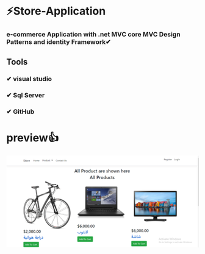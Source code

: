 # ⚡Store-Application
### e-commerce Application with .net MVC core MVC Design Patterns and identity Framework✔
## Tools
### ✔ visual studio
### ✔ Sql Server
### ✔ GitHub

# preview👍
[![Watch the video](Web.png)](https://www.youtube.com/watch?v=-We6kvsYvx4&t=28s)
